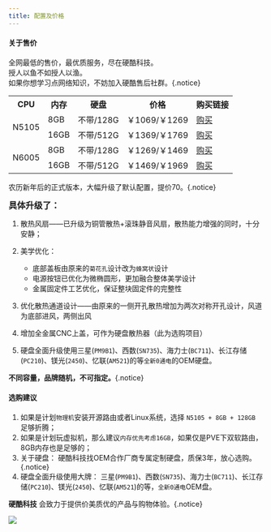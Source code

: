 ```yaml
---
title: 配置及价格
---
```


#### 关于售价

全网最低的售价，最优质服务，尽在硬酷科技。<br>授人以鱼不如授人以渔。<br>如果你想学习点网络知识，不妨加入硬酷售后社群。{.notice}

<table>
   <tr>
      <th>CPU</th>
      <th>内存</th>
      <th>硬盘</th>
      <th>价格</th>
      <th>购买链接</th>
   </tr>
   <tr>
      <td rowspan="2">N5105</td>
      <td>8GB</td>
      <td>不带/128G</td>
      <td>￥1069/￥1269</td>
      <td>
         <a href="https://item.taobao.com/item.htm?ft=t&id=682025492099" target="_blank">购买</a>
      </td>
   </tr>
   <tr>
      <td>16GB</td>
      <td>不带/512G</td>
      <td>￥1369/￥1769</td>
      <td>
         <a href="https://item.taobao.com/item.htm?ft=t&id=682025492099" target="_blank">购买</a>
      </td>
   </tr>
   <tr>
      <td rowspan="2">N6005</td>
      <td>8GB</td>
      <td>不带/128G</td>
      <td>￥1269/￥1469</td>
      <td>
         <a href="https://item.taobao.com/item.htm?ft=t&id=682025492099" target="_blank">购买</a>
      </td>
   </tr>
   <tr>
      <td>16GB</td>
      <td>不带/512G</td>
      <td>￥1469/￥1969</td>
      <td>
         <a href="https://item.taobao.com/item.htm?ft=t&id=682025492099" target="_blank">购买</a>
      </td>
   </tr>
</table>

农历新年后的正式版本，大幅升级了默认配置，提价70。{.notice}

<big>**具体升级了：**</big>

1. 散热风扇——已升级为铜管散热+滚珠静音风扇，散热能力增强的同时，十分安静；

2. 美学优化：
   - 底部盖板由原来的`菊花孔`设计改为`蜂窝状`设计
   - 电源按钮已优化为微椭圆形，更加融合整体美学设计
   - 金属固定件工艺优化，保证整块固定件的完整性

3. 优化散热通道设计——由原来的一侧开孔散热增加为两次对称开孔设计，风道为底部进风，两侧出风

4. 增加全金属CNC上盖，可作为硬盘散热器（此为选购项目）

5. 硬盘全面升级使用三星(`PM9B1`)、西数(`SN735`)、海力士(`BC711`)、长江存储(`PC210`)、镁光(`2450`)、忆联(`AM521`)的等`全新0通电`的OEM硬盘。

**不同容量，品牌随机，不可指定。**{.notice}

#### 选购建议

1. 如果是计划`物理机`安装开源路由或者Linux系统，选择 `N5105 + 8GB + 128GB` 足够折腾；
2. 如果是计划玩虚拟机，那么建议`内存优先考虑16GB`，如果仅是PVE下双软路由，8GB内存也是足够的；
3. 关于硬盘：
   硬酷科技找OEM合作厂商专属定制硬盘，质保3年，放心选购。{.notice}
4. 硬盘全面升级使用大牌：
   三星(`PM9B1`)、西数(`SN735`)、海力士(`BC711`)、长江存储(`PC210`)、镁光(`2450`)、忆联(`AM521`)的等，`全新0通电`OEM盘。

**硬酷科技** 会致力于提供价美质优的产品与购物体验。{.notice}

![](https://github.com/KoolCore/wiki.ikoolcore.com/blob/main/pic/R1-banner-2023.jpg?raw=true)
